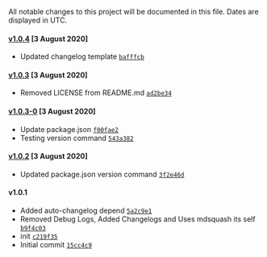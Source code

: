 All notable changes to this project will be documented in this file. Dates are displayed in UTC.

#### [v1.0.4](https://github.com/Phara0h/mdsquash/compare/v1.0.3...v1.0.4) [3 August 2020]

- Updated changelog template [`bafffcb`](https://github.com/Phara0h/mdsquash/commit/bafffcbdc9bd364e0dc3e2c6957e918c72ceaa6c)

#### [v1.0.3](https://github.com/Phara0h/mdsquash/compare/v1.0.3-0...v1.0.3) [3 August 2020]

- Removed LICENSE from README.md [`ad2be34`](https://github.com/Phara0h/mdsquash/commit/ad2be34a39ce3eaabfc470378d63ccc4ac833b6b)

#### [v1.0.3-0](https://github.com/Phara0h/mdsquash/compare/v1.0.2...v1.0.3-0) [3 August 2020]

- Update package.json [`f00fae2`](https://github.com/Phara0h/mdsquash/commit/f00fae2af4df5262c57159e28eb300f9e5f62cd9)
- Testing version command [`543a382`](https://github.com/Phara0h/mdsquash/commit/543a382ce80f9f383c551d70581f4fd6da28855c)

#### [v1.0.2](https://github.com/Phara0h/mdsquash/compare/v1.0.1...v1.0.2) [3 August 2020]

- Updated package.json version command [`3f2e46d`](https://github.com/Phara0h/mdsquash/commit/3f2e46dd3c3afbb4ef38a3148f116679b1c26463)

#### v1.0.1

- Added auto-changelog depend [`5a2c9e1`](https://github.com/Phara0h/mdsquash/commit/5a2c9e1c1587a738dc499c0a26f3f5518a867771)
- Removed Debug Logs, Added Changelogs and Uses mdsquash its self [`b9f4c03`](https://github.com/Phara0h/mdsquash/commit/b9f4c0329914414afca7bfae770574776e0e6f4a)
- init [`c219f35`](https://github.com/Phara0h/mdsquash/commit/c219f359295e72df9766d6896722845abdd88e13)
- Initial commit [`15cc4c9`](https://github.com/Phara0h/mdsquash/commit/15cc4c9eb5017eb5d79dd89b2ef113673d271ff7)
